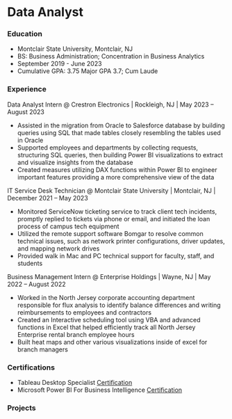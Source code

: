 # Data Analyst

### Education
- Montclair State University, Montclair, NJ
- BS: Business Administration; Concentration in Business Analytics
- September 2019 - June 2023
- Cumulative GPA: 3.75 Major GPA 3.7; Cum Laude

### Experience
Data Analyst Intern @ Crestron Electronics | Rockleigh, NJ | May 2023 – August 2023
- Assisted in the migration from Oracle to Salesforce database by building queries using SQL that made tables closely resembling the tables used in Oracle
- Supported employees and departments by collecting requests, structuring SQL queries, then building Power BI visualizations to extract and visualize insights from the database
- Created measures utilizing DAX functions within Power BI to engineer important features providing a more comprehensive view of the data

IT Service Desk Technician @ Montclair State University | Montclair, NJ | December 2021 – May 2023
- Monitored ServiceNow ticketing service to track client tech incidents, promptly replied to tickets via phone or email, and initiated the loan process of campus tech equipment
- Utilized the remote support software Bomgar to resolve common technical issues, such as network printer configurations, driver updates, and mapping network drives
- Provided walk in Mac and PC technical support for faculty, staff, and students

Business Management Intern @ Enterprise Holdings | Wayne, NJ | May 2022 – August 2022
- Worked in the North Jersey corporate accounting department responsible for flux analysis to identify balance differences and writing reimbursements to employees and contractors
- Created an Interactive scheduling tool using VBA and advanced functions in Excel that helped efficiently track all North Jersey Enterprise rental branch employee hours
- Built heat maps and other various visualizations inside of excel for branch managers

### Certifications
- Tableau Desktop Specialist [Certification](https://www.credly.com/badges/cf4bf743-45dc-409d-8784-00eecaf84855/public_url)
- Microsoft Power BI For Business Intelligence [Certification](https://udemy-certificate.s3.amazonaws.com/pdf/UC-6c9c8345-8352-4e01-b066-a167d1f86920.pdf)

### Projects

